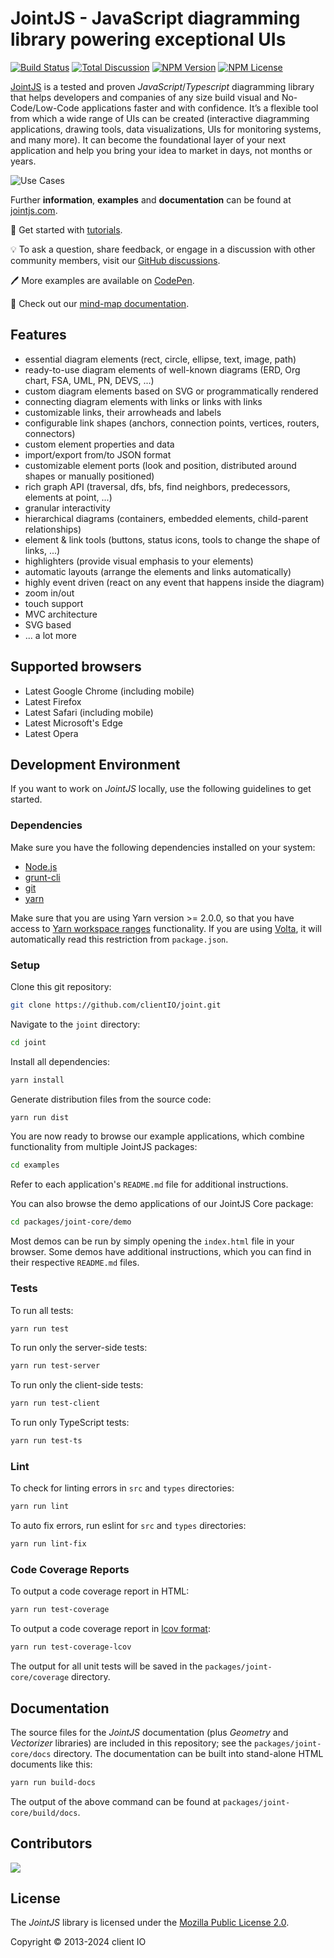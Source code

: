 # JointJS - JavaScript diagramming library powering exceptional UIs

[![Build Status](https://travis-ci.com/clientIO/joint.svg?branch=master)](https://travis-ci.com/clientIO/joint)
[![Total Discussion](https://img.shields.io/github/discussions/badges/shields)](https://github.com/clientIO/joint/discussions)
[![NPM Version](https://img.shields.io/npm/v/jointjs)](https://www.npmjs.com/package/jointjs)
[![NPM License](https://img.shields.io/npm/l/jointjs?color=blue)](https://github.com/clientIO/joint/blob/master/LICENSE)

 [JointJS](https://jointjs.com) is a tested and proven  *JavaScript*/*Typescript* diagramming library that helps developers and companies of any size build visual and No-Code/Low-Code applications faster and with confidence. It’s a flexible tool from which a wide range of UIs can be created (interactive diagramming applications, drawing tools, data visualizations, UIs for monitoring systems, and many more). It can become the foundational layer of your next application and help you bring your idea to market in days, not months or years.

![Use Cases](https://user-images.githubusercontent.com/3967880/200360293-808f148c-32af-4f46-bec1-b4ae4e1592a0.jpg)

Further **information**, **examples** and **documentation** can be found at [jointjs.com](https://jointjs.com).

:1234: Get started with [tutorials](https://resources.jointjs.com/tutorial).

:bulb: To ask a question, share feedback, or engage in a discussion with other community members, visit our [GitHub discussions](https://github.com/clientIO/joint/discussions).

:pen: More examples are available on [CodePen](https://codepen.io/jointjs).

:book: Check out our [mind-map documentation](https://resources.jointjs.com/mmap/joint.html).

## Features

* essential diagram elements (rect, circle, ellipse, text, image, path)
* ready-to-use diagram elements of well-known diagrams (ERD, Org chart, FSA, UML, PN, DEVS, ...)
* custom diagram elements based on SVG or programmatically rendered
* connecting diagram elements with links or links with links
* customizable links, their arrowheads and labels
* configurable link shapes (anchors, connection points, vertices, routers, connectors)
* custom element properties and data
* import/export from/to JSON format
* customizable element ports (look and position, distributed around shapes or manually positioned)
* rich graph API (traversal, dfs, bfs, find neighbors, predecessors, elements at point, ...)
* granular interactivity
* hierarchical diagrams (containers, embedded elements, child-parent relationships)
* element & link tools (buttons, status icons, tools to change the shape of links, ...)
* highlighters (provide visual emphasis to your elements)
* automatic layouts (arrange the elements and links automatically)
* highly event driven (react on any event that happens inside the diagram)
* zoom in/out
* touch support
* MVC architecture
* SVG based
* ... a lot more

## Supported browsers

* Latest Google Chrome (including mobile)
* Latest Firefox
* Latest Safari (including mobile)
* Latest Microsoft's Edge
* Latest Opera

## Development Environment

If you want to work on *JointJS* locally, use the following guidelines to get started.

### Dependencies

Make sure you have the following dependencies installed on your system:
* [Node.js](https://nodejs.org/)
* [grunt-cli](http://gruntjs.com/using-the-cli)
* [git](https://git-scm.com/)
* [yarn](https://yarnpkg.com/getting-started/install)

Make sure that you are using Yarn version >= 2.0.0, so that you have access to [Yarn workspace ranges](https://yarnpkg.com/features/workspaces#workspace-ranges-workspace) functionality. If you are using [Volta](https://volta.sh/), it will automatically read this restriction from `package.json`.

### Setup

Clone this git repository:
```bash
git clone https://github.com/clientIO/joint.git
```

Navigate to the `joint` directory:
```bash
cd joint
```

Install all dependencies:
```bash
yarn install
```

Generate distribution files from the source code:
```bash
yarn run dist
```

You are now ready to browse our example applications, which combine functionality from multiple JointJS packages:
```bash
cd examples
```
Refer to each application's `README.md` file for additional instructions.

You can also browse the demo applications of our JointJS Core package:
```bash
cd packages/joint-core/demo
```
Most demos can be run by simply opening the `index.html` file in your browser. Some demos have additional instructions, which you can find in their respective `README.md` files.

### Tests

To run all tests:
```bash
yarn run test
```

To run only the server-side tests:
```bash
yarn run test-server
```

To run only the client-side tests:
```bash
yarn run test-client
```

To run only TypeScript tests:
```bash
yarn run test-ts
```

### Lint

To check for linting errors in `src` and `types` directories:
```bash
yarn run lint
```

To auto fix errors, run eslint for `src` and `types` directories:
```bash
yarn run lint-fix
```

### Code Coverage Reports

To output a code coverage report in HTML:
```bash
yarn run test-coverage
```

To output a code coverage report in [lcov format](http://ltp.sourceforge.net/coverage/lcov/geninfo.1.php):
```bash
yarn run test-coverage-lcov
```

The output for all unit tests will be saved in the `packages/joint-core/coverage` directory.

## Documentation

The source files for the *JointJS* documentation (plus *Geometry* and *Vectorizer* libraries) are included in this repository; see the `packages/joint-core/docs` directory. The documentation can be built into stand-alone HTML documents like this:
```bash
yarn run build-docs
```
The output of the above command can be found at `packages/joint-core/build/docs`.

## Contributors

<a href="https://github.com/clientIO/joint/graphs/contributors">
  <img src="https://contrib.rocks/image?repo=clientIO/joint" />
</a>

## License

The *JointJS* library is licensed under the [Mozilla Public License 2.0](https://github.com/clientIO/joint/blob/master/LICENSE).

Copyright © 2013-2024 client IO

